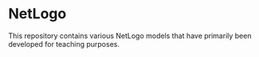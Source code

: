# NetLogo

This repository contains various NetLogo models that have primarily been developed for teaching purposes.

